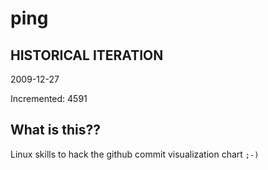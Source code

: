 # ping

## HISTORICAL ITERATION
2009-12-27

Incremented: 4591

## What is this?? 
Linux skills to hack the github commit visualization chart `;-)`
